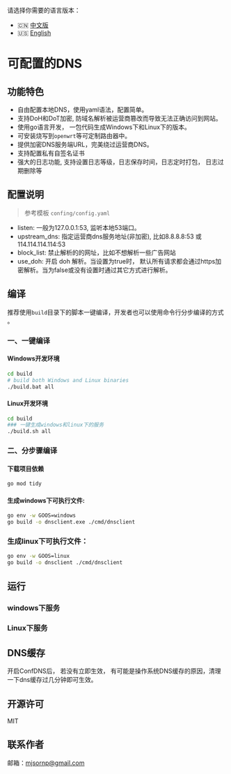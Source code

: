 <!-- README.zh-CN.md -->
请选择你需要的语言版本：

- 🇨🇳 [中文版](README.zh-CN.md)
- 🇺🇸 [English](README.en-US.md)

# 可配置的DNS

## 功能特色
 - 自由配置本地DNS，使用yaml语法，配置简单。
 - 支持DoH和DoT加密, 防域名解析被运营商篡改而导致无法正确访问到网站。
 - 使用go语言开发， 一包代码生成Windows下和Linux下的版本。
 - 可安装烧写到`openwrt`等可定制路由器中。
 - 提供加密DNS服务端URL，完美绕过运营商DNS。
 - 支持配置私有自签名证书
 - 强大的日志功能, 支持设置日志等级，日志保存时间，日志定时打包， 日志过期删除等

## 配置说明
> 参考模板 `confing/config.yaml` 
 - listen: 一般为127.0.0.1:53, 监听本地53端口。
 - upstream_dns: 指定运营商dns服务地址(非加密), 比如8.8.8.8:53 或 114.114.114.114:53
 - block_list: 禁止解析的的网址，比如不想解析一些广告网站
 - use_doh: 开启 doh 解析。当设置为true时， 默认所有请求都会通过https加密解析。当为false或没有设置时通过其它方式进行解析。

## 编译
推荐使用`build`目录下的脚本一键编译，开发者也可以使用命令行分步编译的方式 。

### 一、一键编译

#### Windows开发环境
```bash
cd build
# build both Windows and Linux binaries
./build.bat all
```

#### Linux开发环境
```bash
cd build
### 一键生成windows和linux下的服务
./build.sh all
```

### 二、分步骤编译
#### 下载项目依赖
```bash
go mod tidy
```

#### 生成windows下可执行文件: 
``` bash
go env -w GOOS=windows
go build -o dnsclient.exe ./cmd/dnsclient
```

### 生成linux下可执行文件：
```bash
go env -w GOOS=linux
go build -o dnsclient ./cmd/dnsclient
```

## 运行
### windows下服务

### Linux下服务

## DNS缓存
开启ConfDNS后， 若没有立即生效， 有可能是操作系统DNS缓存的原因，清理一下dns缓存过几分钟即可生效。

## 开源许可
MIT

## 联系作者
邮箱：mjsornp@gmail.com